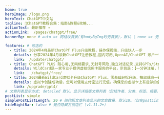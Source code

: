 ```yaml
---
home: true
heroImage: /logo.png
heroText: ChatGPT中文站
tagline: 🚀ChatGPT教程合集：指南&教程&攻略...
actionText: 最新推荐 →
actionLink:  /pages/chatgpt/free/
bannerBg: none # auto => 网格纹背景(有bodyBgImg时无背景)，默认 | none => 无 | '大图地址' | background: 自定义背景样式       提示：如发现文本颜色不适应你的背景时可以到palette.styl修改$bannerTextColor变量

features: # 可选的
  - title: 2024年4月最新ChatGPT Plus升级教程，操作保姆级，升级快人一步
    details: 分享2024年4月最新ChatGPT注册教程,国内可用,OpenAI/ChatGPT 账户一键注册,ChatGPT Plus 一键升级
    link:  /update/chatgpt/
  - title: ChatGPT PLUS 随心用,无网络要求,无封号风险,独立对话记录,支持GPTs/Store
    details: WildCard是一家专业于提供虚拟信用卡服务的平台，宗旨是：【一分钟注册，轻松订阅海外软件服务】
    link:   /chatgpt/free/
  - title: 2024最新WildCard虚拟卡升级ChatGPT Plus，零基础轻松升级，按部就班一键搞定！
    details: 虚拟卡创建成功后，您可以使用支付宝进行充值。确保您的虚拟卡上有足够的余额来支付ChatGPT Plus的订阅费用。
    link: /upgrade/gpt4/
# 文章列表显示方式: detailed 默认，显示详细版文章列表（包括作者、分类、标签、摘要、分页等）| simple => 显示简约版文章列表（仅标题和日期）| none 不显示文章列表
postList: simple
simplePostListLength: 20 # 简约版文章列表显示的文章数量，默认10。（仅在postList设置为simple时生效）
hideRightBar: false # 是否隐藏右侧边栏 (v1.11.2+)
---
```

<ClientOnly>
  <WebInfo />
</ClientOnly>
